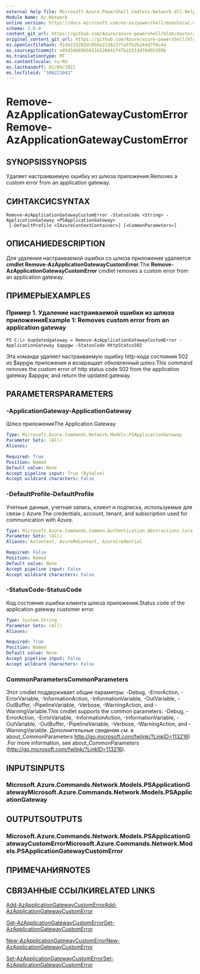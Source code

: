 ```yaml
---
external help file: Microsoft.Azure.PowerShell.Cmdlets.Network.dll-Help.xml
Module Name: Az.Network
online version: https://docs.microsoft.com/en-us/powershell/module/az.network/remove-azapplicationgatewaycustomerror
schema: 2.0.0
content_git_url: https://github.com/Azure/azure-powershell/blob/master/src/Network/Network/help/Remove-AzApplicationGatewayCustomError.md
original_content_git_url: https://github.com/Azure/azure-powershell/blob/master/src/Network/Network/help/Remove-AzApplicationGatewayCustomError.md
ms.openlocfilehash: 91de215282dc05be2136237fa5fb2b244d7f0c4a
ms.sourcegitcommit: c05d3d669b5631e526841f47b22513d78495350b
ms.translationtype: MT
ms.contentlocale: ru-RU
ms.lasthandoff: 02/09/2021
ms.locfileid: "100221041"
---
```

# <span data-ttu-id="c1e1b-101">Remove-AzApplicationGatewayCustomError</span><span class="sxs-lookup"><span data-stu-id="c1e1b-101">Remove-AzApplicationGatewayCustomError</span></span>

## <span data-ttu-id="c1e1b-102">SYNOPSIS</span><span class="sxs-lookup"><span data-stu-id="c1e1b-102">SYNOPSIS</span></span>
<span data-ttu-id="c1e1b-103">Удаляет настраиваемую ошибку из шлюза приложения.</span><span class="sxs-lookup"><span data-stu-id="c1e1b-103">Removes a custom error from an application gateway.</span></span>

## <span data-ttu-id="c1e1b-104">СИНТАКСИС</span><span class="sxs-lookup"><span data-stu-id="c1e1b-104">SYNTAX</span></span>

```
Remove-AzApplicationGatewayCustomError -StatusCode <String> -ApplicationGateway <PSApplicationGateway>
 [-DefaultProfile <IAzureContextContainer>] [<CommonParameters>]
```

## <span data-ttu-id="c1e1b-105">ОПИСАНИЕ</span><span class="sxs-lookup"><span data-stu-id="c1e1b-105">DESCRIPTION</span></span>
<span data-ttu-id="c1e1b-106">Для удаления настраиваемой ошибки со шлюза приложения удаляется **cmdlet Remove-AzApplicationGatewayCustomError.**</span><span class="sxs-lookup"><span data-stu-id="c1e1b-106">The **Remove-AzApplicationGatewayCustomError** cmdlet removes a custom error from an application gateway.</span></span>

## <span data-ttu-id="c1e1b-107">ПРИМЕРЫ</span><span class="sxs-lookup"><span data-stu-id="c1e1b-107">EXAMPLES</span></span>

### <span data-ttu-id="c1e1b-108">Пример 1. Удаление настраиваемой ошибки из шлюза приложения</span><span class="sxs-lookup"><span data-stu-id="c1e1b-108">Example 1: Removes custom error from an application gateway</span></span>
```
PS C:\> $updatedgateway = Remove-AzApplicationGatewayCustomError -ApplicationGateway $appgw -StatusCode HttpStatus502
```

<span data-ttu-id="c1e1b-109">Эта команда удаляет настраиваемую ошибку http-кода состояния 502 из $appgw приложения и возвращает обновленный шлюз.</span><span class="sxs-lookup"><span data-stu-id="c1e1b-109">This command removes the custom error of http status code 502 from the application gateway $appgw, and return the updated gateway.</span></span>

## <span data-ttu-id="c1e1b-110">PARAMETERS</span><span class="sxs-lookup"><span data-stu-id="c1e1b-110">PARAMETERS</span></span>

### <span data-ttu-id="c1e1b-111">-ApplicationGateway</span><span class="sxs-lookup"><span data-stu-id="c1e1b-111">-ApplicationGateway</span></span>
<span data-ttu-id="c1e1b-112">Шлюз приложения</span><span class="sxs-lookup"><span data-stu-id="c1e1b-112">The Application Gateway</span></span>

```yaml
Type: Microsoft.Azure.Commands.Network.Models.PSApplicationGateway
Parameter Sets: (All)
Aliases:

Required: True
Position: Named
Default value: None
Accept pipeline input: True (ByValue)
Accept wildcard characters: False
```

### <span data-ttu-id="c1e1b-113">-DefaultProfile</span><span class="sxs-lookup"><span data-stu-id="c1e1b-113">-DefaultProfile</span></span>
<span data-ttu-id="c1e1b-114">Учетные данные, учетная запись, клиент и подписка, используемые для связи с Azure.</span><span class="sxs-lookup"><span data-stu-id="c1e1b-114">The credentials, account, tenant, and subscription used for communication with Azure.</span></span>

```yaml
Type: Microsoft.Azure.Commands.Common.Authentication.Abstractions.Core.IAzureContextContainer
Parameter Sets: (All)
Aliases: AzContext, AzureRmContext, AzureCredential

Required: False
Position: Named
Default value: None
Accept pipeline input: False
Accept wildcard characters: False
```

### <span data-ttu-id="c1e1b-115">-StatusCode</span><span class="sxs-lookup"><span data-stu-id="c1e1b-115">-StatusCode</span></span>
<span data-ttu-id="c1e1b-116">Код состояния ошибки клиента шлюза приложения.</span><span class="sxs-lookup"><span data-stu-id="c1e1b-116">Status code of the application gateway customer error.</span></span>

```yaml
Type: System.String
Parameter Sets: (All)
Aliases:

Required: True
Position: Named
Default value: None
Accept pipeline input: False
Accept wildcard characters: False
```

### <span data-ttu-id="c1e1b-117">CommonParameters</span><span class="sxs-lookup"><span data-stu-id="c1e1b-117">CommonParameters</span></span>
<span data-ttu-id="c1e1b-118">Этот cmdlet поддерживает общие параметры: -Debug, -ErrorAction, -ErrorVariable, -InformationAction, -InformationVariable, -OutVariable, -OutBuffer, -PipelineVariable, -Verbose, -WarningAction, and -WarningVariable.</span><span class="sxs-lookup"><span data-stu-id="c1e1b-118">This cmdlet supports the common parameters: -Debug, -ErrorAction, -ErrorVariable, -InformationAction, -InformationVariable, -OutVariable, -OutBuffer, -PipelineVariable, -Verbose, -WarningAction, and -WarningVariable.</span></span> <span data-ttu-id="c1e1b-119">Дополнительные сведения см. в about_CommonParameters http://go.microsoft.com/fwlink/?LinkID=113216) .</span><span class="sxs-lookup"><span data-stu-id="c1e1b-119">For more information, see about_CommonParameters (http://go.microsoft.com/fwlink/?LinkID=113216).</span></span>

## <span data-ttu-id="c1e1b-120">INPUTS</span><span class="sxs-lookup"><span data-stu-id="c1e1b-120">INPUTS</span></span>

### <span data-ttu-id="c1e1b-121">Microsoft.Azure.Commands.Network.Models.PSApplicationGateway</span><span class="sxs-lookup"><span data-stu-id="c1e1b-121">Microsoft.Azure.Commands.Network.Models.PSApplicationGateway</span></span>

## <span data-ttu-id="c1e1b-122">OUTPUTS</span><span class="sxs-lookup"><span data-stu-id="c1e1b-122">OUTPUTS</span></span>

### <span data-ttu-id="c1e1b-123">Microsoft.Azure.Commands.Network.Models.PSApplicationGatewayCustomError</span><span class="sxs-lookup"><span data-stu-id="c1e1b-123">Microsoft.Azure.Commands.Network.Models.PSApplicationGatewayCustomError</span></span>

## <span data-ttu-id="c1e1b-124">ПРИМЕЧАНИЯ</span><span class="sxs-lookup"><span data-stu-id="c1e1b-124">NOTES</span></span>

## <span data-ttu-id="c1e1b-125">СВЯЗАННЫЕ ССЫЛКИ</span><span class="sxs-lookup"><span data-stu-id="c1e1b-125">RELATED LINKS</span></span>

[<span data-ttu-id="c1e1b-126">Add-AzApplicationGatewayCustomError</span><span class="sxs-lookup"><span data-stu-id="c1e1b-126">Add-AzApplicationGatewayCustomError</span></span>](./Add-AzApplicationGatewayCustomError.md)

[<span data-ttu-id="c1e1b-127">Get-AzApplicationGatewayCustomError</span><span class="sxs-lookup"><span data-stu-id="c1e1b-127">Get-AzApplicationGatewayCustomError</span></span>](./Get-AzApplicationGatewayCustomError.md)

[<span data-ttu-id="c1e1b-128">New-AzApplicationGatewayCustomError</span><span class="sxs-lookup"><span data-stu-id="c1e1b-128">New-AzApplicationGatewayCustomError</span></span>](./New-AzApplicationGatewayCustomError.md)

[<span data-ttu-id="c1e1b-129">Set-AzApplicationGatewayCustomError</span><span class="sxs-lookup"><span data-stu-id="c1e1b-129">Set-AzApplicationGatewayCustomError</span></span>](./Set-AzApplicationGatewayCustomError.md)
